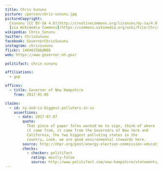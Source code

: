 ```yaml
---
title: Chris Sununu
picture: /person/chris-sununu.jpg
pictureCopyright:
  Csununu [CC BY-SA 4.0](http://creativecommons.org/licenses/by-sa/4.0),
  [via Wikimedia Commons](https://commons.wikimedia.org/wiki/File:Christopher_T_Sununu.jpg)
wikipedia: Chris_Sununu
twitter: ChrisSununu
facebook: GovernorChrisSununu
instagram: chrissununu
flickr: 146461586@N06
web: https://www.governor.nh.gov/

politifact: chris-sununu

affiliations:
  - gop

offices:
  - title: Governor of New Hampshire
    from: 2017-01-05

claims:
  - id: ny-and-ca-biggest-polluters-in-us
    assertions:
      - date: 2017-07-07
        quote:
          That piece of paper folks wanted me to sign, think of where
          it came from, it came from the Governors of New York and
          California, the two biggest polluting states in the
          country… Look, we are good environmental stewards here.
        source: http://nhpr.org/post/energy-election-commission-education-sununu-casts-himself-more-pragmatist-politician
        checks:
          - checker: politifact
            rating: mostly-false
            source: http://www.politifact.com/new-hampshire/statements/2017/jul/28/chris-sununu/nh-governor-calls-new-york-california-biggest-poll/
---
```

